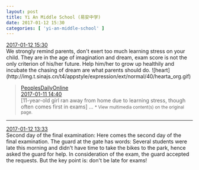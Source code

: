 ```yaml
---
layout: post
title: Yi An Middle School (易安中学)
date: 2017-01-12 15:30
categories: [ 'yi-an-middle-school' ]
---
```


<div class="weibo-info">
  <a href="http://weibo.com/6074218720/EqtYHxIIX">2017-01-12 15:30</a>
</div>
We strongly remind parents, don't exert too much learning stress on your child. They are in the age of imagination and dream, exam score is not the only criterion of his/her future. Help him/her to grow up healthily and incubate the chasing of dream are what parents should do. ![heart](http://img.t.sinajs.cn/t4/appstyle/expression/ext/normal/40/hearta_org.gif)

<!-- more -->

> <div class="weibo-post-name">
>   <a href="http://weibo.com/renminwang">PeoplesDailyOnline</a>
> </div>
> <div class="weibo-info">
>   <a href="http://weibo.com/2286908003/Eqke05fI8">2017-01-11 14:40</a>
> </div>  
> [11-year-old girl ran away from home due to learning stress, though often comes first in exams] …  
> <small>* View multimedia content(s) on the original page.</small>

---

<div class="weibo-info">
  <a href="http://weibo.com/6074218720/Eqtdye1K4">2017-01-12 13:33</a>
</div>
Second day of the final examination: Here comes the second day of the final examination. The guard at the gate has words: Several students were late this morning and didn't have time to take the bikes to the park, hence asked the guard for help. In consideration of the exam, the guard accepted the requests. But the key point is: don't be late for exams!
